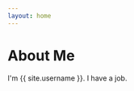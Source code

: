 ```yaml
---
layout: home
---
```


[ResumeLink]:assets/resumes/resume.pdf

# About Me
I'm {{ site.username }}. I have a job. 

